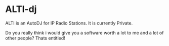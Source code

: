 # ALTI-dj
ALTI is an AutoDJ for IP Radio Stations. It is currently Private.


Do you really think i would give you a software worth a lot to me and a lot of other people?
Thats entitled!
